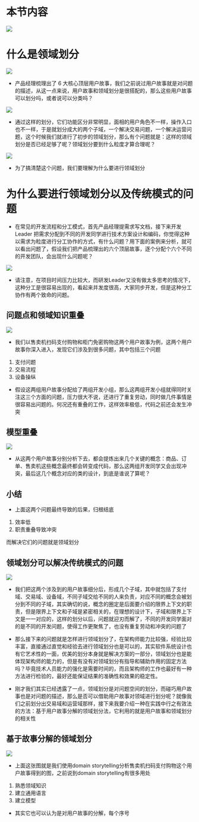 # 本节内容

![](image/Pasted%20image%2020220909213541.png)

# 什么是领域划分

![](image/Pasted%20image%2020220909220741.png)

- 产品经理梳理出了 6 大核心顶层用户故事，我们之前说过用户故事就是对问题的描述，从这一点来说，用户故事和领域划分是很搭配的，那么这些用户故事可以划分吗，或者说可以分类吗？

![](image/Pasted%20image%2020220910000623.png)

- 通过这样的划分，它们功能区分非常明显，面相的用户角色不一样，操作入口也不一样，于是就划分成大的两个子域，一个解决交易问题，一个解决运营问题，这个时候我们就进行了初步的领域划分，那么有个问题就是：这样的领域划分是否已经足够了呢？领域划分要到什么粒度才算合理呢？

![](image/Pasted%20image%2020220910001203.png)

- 为了搞清楚这个问题，我们要理解为什么要进行领域划分

# 为什么要进行领域划分以及传统模式的问题

- 在常见的开发流程和分工模式，首先产品经理提需求写文档，接下来开发 Leader 把需求分配到不同的开发同学进行技术方案设计和编码，你觉得这种以需求为粒度进行分工协作的方式，有什么问题？用下面的案例来分析，就可以看出问题了，假设我们把产品梳理出的六个顶层故事，逐个分配个六个不同的开发团队，会出现什么问题呢？

![](image/Pasted%20image%2020220910003650.png)

- 请注意，在项目时间压力比较大，而研发Leader又没有做太多思考的情况下，这种分工是很容易出现的，看起来并发度很高，大家同步开发，但是这种分工协作有两个致命的问题。

## 问题点和领域知识重叠

![](image/Pasted%20image%2020220913082552.png)

- 我们以售卖机扫码支付购物和柜门免密购物这两个用户故事为例，这两个用户故事你深入进入，发现它们涉及到很多问题，其中包括三个问题

1. 支付问题
2. 交易流程
3. 设备操纵

- 假设这两组用户故事分配给了两组开发小组，那么这两组开发小组就得同时关注这三个方面的问题，压力很大不说，还进行了重复劳动，同时做几件事情是很容易出问题的。何况还有重叠的工作，这样效率极低，代码之前还会发生冲突

## 模型重叠

![](image/Pasted%20image%2020220913083855.png)

- 从这两个用户故事分别分析下去，都会提炼出来几个关键的概念：商品、订单、售卖机这些概念最终都会转变成代码，那么这两组开发同学又会出现冲突，最后这几个概念对应的类的设计，到底是谁说了算呢？

## 小结

- 上面这两个问题最终导致的后果，归根结底

1. 效率低
2. 职责重叠导致冲突

而解决它们的问题就是领域划分

## 领域划分可以解决传统模式的问题

![](image/Pasted%20image%2020220913091639.png)

- 我们把这两个涉及到的用户故事细分后，形成几个子域，其中就包括了支付域、交易域、设备域，不同子域交给不同的人来负责，对应不同的概念会被划分到不同的子域，其实确切的说，概念的圈定是后面要介绍的限界上下文的职责，但是限界上下文和子域是紧密相关的，在理想的设计下，子域和限界上下文是一一对应的，这样的划分以后，问题就迎刃而解了，不同的开发同学面对的是不同的开发问题，使得工作更聚焦了，也没有重复劳动和冲突的问题了

- 那么接下来的问题就是怎样进行领域划分了，在架构师能力比较强，经验比较丰富，直接通过直觉和经验去进行领域划分也是可以的，其实软件系统设计也有它艺术性的一面，优美的划分本身就是解决方案的一部分，领域划分也是能体现架构师的能力的，但是有没有对领域划分有指导和辅助作用的固定方法吗？毕竟技术人员能力的强化是需要时间的，而且架构师的工作也最好有一种方法进行检验的，最好还能保证结果的准确性和效果的稳定性。

- 刚才我们其实已经透露了一点，领域划分是对问题空间的划分，而碰巧用户故事也是对问题的描述，那么是否可以借助用户故事对领域进行划分呢？就像我们之前划分出交易域和运营域那样，接下来我要介绍一种在实践中行之有效法的方法：基于用户故事分解的领域划分法，它利用的就是用户故事和领域划分的相关性

## 基于故事分解的领域划分

![](image/Pasted%20image%2020220913093020.png)

- 上面这张图就是我们使用domain storytelling分析售卖机扫码支付购物这个用户故事得到的图，之前说到domain storytelling有很多用处

1. 熟悉领域知识
2. 建立通用语言
3. 建立模型

- 其实它也可以认为是对用户故事的分解，每个序号